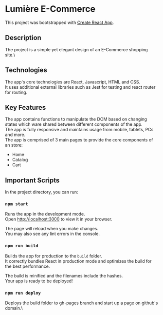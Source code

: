 # Lumière E-Commerce

This project was bootstrapped with [Create React App](https://github.com/facebook/create-react-app).

## Description

The project is a simple yet elegant design of an E-Commerce shopping site.\

## Technologies

The app's core technologies are React, Javascript, HTML and CSS.\
It uses additional external libraries such as Jest for testing and react router for routing.

## Key Features

The app contains functions to manipulate the DOM based on changing states which ware shared between different components of the app.\
The app is fully responsive and maintains usage from mobile, tablets, PCs and more.\
The app is comprised of 3 main pages to provide the core components of an store:

- Home
- Catalog
- Cart

## Important Scripts

In the project directory, you can run:

### `npm start`

Runs the app in the development mode.\
Open [http://localhost:3000](http://localhost:3000) to view it in your browser.

The page will reload when you make changes.\
You may also see any lint errors in the console.

### `npm run build`

Builds the app for production to the `build` folder.\
It correctly bundles React in production mode and optimizes the build for the best performance.

The build is minified and the filenames include the hashes.\
Your app is ready to be deployed!

### `npm run deploy`

Deploys the build folder to gh-pages branch and start up a page on github's domain.\
